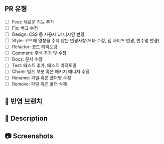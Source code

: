 ## PR 유형

- [ ] Feat: 새로운 기능 추가
- [ ] Fix: 버그 수정
- [ ] Design: CSS 등 사용자 UI 디자인 변경
- [ ] Style: 코드에 영향을 주지 않는 변경사항(오타 수정, 탭 사이즈 변경, 변수명 변경)
- [ ] Refactor: 코드 리팩토링
- [ ] Comment: 주석 추가 및 수정
- [ ] Docs: 문서 수정
- [ ] Test: 테스트 추가, 테스트 리팩토링
- [ ] Chore: 빌드 부분 혹은 패키지 매니저 수정
- [ ] Rename: 파일 혹은 폴더명 수정
- [ ] Remove: 파일 혹은 폴더 삭제

## 🔧 반영 브랜치

## 💬 Description

## 📷 Screenshots

<!--스크린샷으로 보여줄 수 있는 이미지가 있다면 첨부해주세요!-->
<!-- 스크린샷은 선택사항입니다. -->
